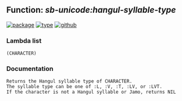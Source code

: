 ## Function: ***sb-unicode:hangul-syllable-type***
[![package](https://img.shields.io/badge/Package-SB--UNICODE-5f9ea0.svg?style=social&colorA=999999)](../) [![type](https://img.shields.io/badge/Type-Function-5f9ea0.svg?style=social&colorA=999999)](../#function) [![github](https://img.shields.io/badge/GitHub-View_the_source-5f9ea0.svg?style=social&colorA=999999&logo=github)](https://github.com/sbcl/sbcl/blob/master/src/code/target-unicode.lisp/) 
### Lambda list
```
(CHARACTER)
```
### Documentation
```
Returns the Hangul syllable type of CHARACTER.
The syllable type can be one of :L, :V, :T, :LV, or :LVT.
If the character is not a Hangul syllable or Jamo, returns NIL
```
